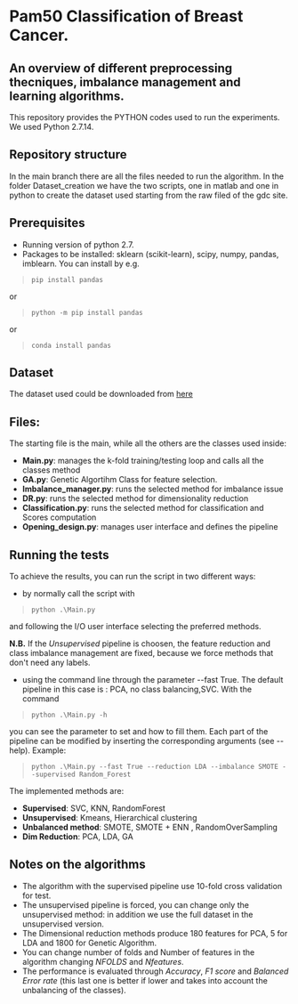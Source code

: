 # Pam50 Classification of Breast Cancer. 
## An overview of different preprocessing thecniques, imbalance management and learning algorithms.

This repository provides the PYTHON codes used to run the experiments. We used Python 2.7.14.
## Repository structure

In the main branch there are all the files needed to run the algorithm. In the folder Dataset_creation we have the two scripts, one in matlab and one in python to create the dataset used starting from the raw filed of the gdc site.

## Prerequisites

* Running version of python 2.7.
* Packages to be installed: sklearn (scikit-learn), scipy, numpy, pandas, imblearn. You can install by e.g.
> `pip install pandas`

or

> `python -m pip install pandas`

or 

> `conda install pandas`



## Dataset
The dataset used could be downloaded from [here](https://www.dropbox.com/s/g2sggr622t6agu4/Dataset.mat?dl=0)

## Files:
The starting file is the main, while all the others are the classes used inside:
* **Main.py**:	manages the k-fold training/testing loop and calls all the classes method
* **GA.py**:   Genetic Algortihm Class for feature selection. 
* **Imbalance_manager.py**: runs the selected method for imbalance issue
* **DR.py**: runs the selected method for dimensionality reduction
* **Classification.py**: runs the selected method for classification and Scores computation
* **Opening_design.py**: manages user interface and defines the pipeline 

## Running the tests 

To achieve the results, you can run the script in two different ways:
* by normally call the script with 
> `python .\Main.py`

and following the I/O user interface selecting the preferred methods. 

**N.B.** If the *Unsupervised* pipeline is choosen, the feature reduction and class imbalance management are fixed, because we force methods that don't need any labels.

* using the command line through the parameter --fast True. The default pipeline in this case is : PCA, no class balancing,SVC.
With the command 
> `python .\Main.py -h`

you can see the parameter to set and how to fill them.
Each part of the pipeline can be modified by inserting the corresponding arguments (see --help).
Example:

> `python .\Main.py --fast True --reduction LDA --imbalance SMOTE --supervised Random_Forest`

The implemented methods are:

* **Supervised**: 		SVC, KNN, RandomForest
* **Unsupervised**: 		Kmeans, Hierarchical clustering
* **Unbalanced method**: 	SMOTE, SMOTE + ENN , RandomOverSampling
* **Dim Reduction**: 		PCA, LDA, GA

## Notes on the algorithms
* The algorithm with the supervised pipeline use 10-fold cross validation for test.
* The unsupervised pipeline is forced, you can change only the unsupervised method: in addition we use the full dataset in the unsupervised version.
* The Dimensional reduction methods produce 180 features for PCA, 5 for LDA and 1800 for Genetic Algorithm. 
* You can change number of folds and Number of features in the algorithm changing *NFOLDS* and *Nfeatures*. 
* The performance is evaluated through *Accuracy*, *F1 score* and *Balanced Error rate* (this last one is better if lower and takes into account the unbalancing of the classes).

